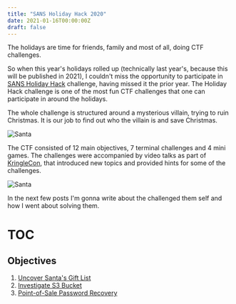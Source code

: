 ```yaml
---
title: "SANS Holiday Hack 2020"
date: 2021-01-16T00:00:00Z
draft: false
---
```


The holidays are time for friends, family and most of all, doing CTF challenges.<br> 

So when this year's holidays rolled up (technically last year's, because this will be published in 2021), I couldn't miss the opportunity to participate in [SANS Holiday Hack](https://2020.kringlecon.com/) challenge, having missed it the prior year.
The Holiday Hack challenge is one of the most fun CTF challenges that one can participate in around the holidays.<br>

The whole challenge is structured around a mysterious villain, trying to ruin Christmas. It is our job to find out who the villain is and save Christmas.

![Santa](/kringle20/santa.png#center)

The CTF consisted of 12 main objectives, 7 terminal challenges and 4 mini games. 
The challenges were accompanied by video talks as part of [KringleCon](https://www.youtube.com/channel/UCNiR-C_VXv_TCFgww5Vczag), that introduced new topics and provided hints for some of the challenges.<br>

![Santa](/kringle20/avatar.png#center)

In the next few posts I'm gonna write about the challenged them self and how I went about solving them.

# TOC

## Objectives
1. [Uncover Santa's Gift List](/post/kringle20/objective1/)
2. [Investigate S3 Bucket](/post/kringle20/objective2/)
3. [Point-of-Sale Password Recovery](/post/kringle20/objective3/)